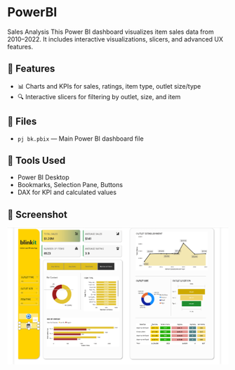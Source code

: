 # PowerBI
Sales Analysis
This Power BI dashboard visualizes item sales data from 2010–2022. It includes interactive visualizations, slicers, and advanced UX features.

## 🔦 Features
- 📊 Charts and KPIs for sales, ratings, item type, outlet size/type
- 🔍 Interactive slicers for filtering by outlet, size, and item

## 📁 Files
- `pj bk.pbix` — Main Power BI dashboard file

## 🧰 Tools Used
- Power BI Desktop
- Bookmarks, Selection Pane, Buttons
- DAX for KPI and calculated values

## 📸 Screenshot
![Dashboard Screenshot](./Dashboard.png)
